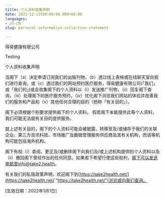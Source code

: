```yaml
---
title: 个人资料收集声明
date: 2021-12-13T00:00:00.000+08:00
languages:
- zh-CN
slug: personal-information-collection-statement

---
```

得易健康有限公司

Testing

个人资料收集声明

当阁下（a）决定申请订阅我们的出版刊物，（b）透过线上表格或在线聊天室向我们进行查询，或（c）透过我们的网站预约医疗服务，得易健康有限公司(「我们」或「我们的」)或会收集阁下的个人资料以（i）发送推广刊物，（ii）回复阁下查询，（iii）处理阁下的医疗服务预约，（iv）优化阁下浏览我们网站的体验并改善我们的服务和产品和（v）其他任何合理的目的（统称「有关目的」）。

阁下必须根据个别要求提供阁下的个人资料。 假若阁下未能提供此等个人资料，我们可能无法就有关目的提供服务。

就上述有关目的，阁下的个人资料可能会被披露、转移至及/或储存于我们的关联企业、第三方资讯科技、市场推广及数据管理服务供应商及其有关机构，而该等机构可能包括海外机构。

阁下有权（i）查阅、更正及/或删除阁下向我们及/或上述机构提供的个人资料以及（ii）撤回阁下曾经作出的任何同意。如果阁下希望行使这些权利，阁下可以发送电邮至info@take2.health。

有关我们的私隐政策声明，欢迎阁下到[https://take2health.net/](https://take2health.net/ "https://take2health.net/")浏览或向我们查询。

\[生效日期：2022年1月1日\]